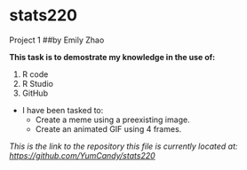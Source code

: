 # stats220
Project 1
##by Emily Zhao

**This task is to demostrate my knowledge in the use of:**
1) R code
2) R Studio
3) GitHub

* I have been tasked to:
  + Create a meme using a preexisting image.
  + Create an animated GIF using 4 frames.

*This is the link to the repository this file is currently located at: <https://github.com/YumCandy/stats220>*
